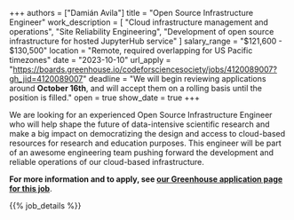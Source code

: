 +++
authors =  ["Damián Avila"]
title = "Open Source Infrastructure Engineer"
work_description = [
  "Cloud infrastructure management and operations",
  "Site Reliability Engineering",
  "Development of open source infrastructure for hosted JupyterHub service"
]
salary_range = "$121,600 - $130,500"
location = "Remote, required overlapping for US Pacific timezones"
date = "2023-10-10"
url_apply = "https://boards.greenhouse.io/codeforsciencesociety/jobs/4120089007?gh_jid=4120089007"
deadline = "We will begin reviewing applications around **October 16th**, and will accept them on a rolling basis until the position is filled."
open = true
show_date = true
+++

We are looking for an experienced Open Source Infrastructure Engineer who will help shape the future
of data-intensive scientific research and make a big impact on democratizing the design and access
to cloud-based resources for research and education purposes. This engineer will be part of an awesome
engineering team pushing forward the development and reliable operations of our cloud-based infrastructure.


**For more information and to apply, see [our Greenhouse application page for this job](https://boards.greenhouse.io/codeforsciencesociety/jobs/4120089007?gh_jid=4120089007)**.

<!-- Defined in layouts/shortcodes/job_details.html -->
{{% job_details %}}
